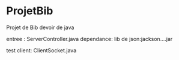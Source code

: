 # ProjetBib
Projet de Bib devoir de java

entree : ServerController.java
dependance: lib de json:jackson....jar

test client: ClientSocket.java
